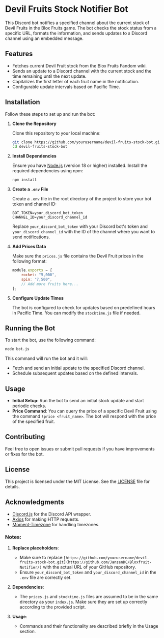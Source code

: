 
# Devil Fruits Stock Notifier Bot

This Discord bot notifies a specified channel about the current stock of Devil Fruits in the Blox Fruits game. The bot checks the stock status from a specific URL, formats the information, and sends updates to a Discord channel using an embedded message.

## Features

- Fetches current Devil Fruit stock from the Blox Fruits Fandom wiki.
- Sends an update to a Discord channel with the current stock and the time remaining until the next update.
- Capitalizes the first letter of each fruit name in the notification.
- Configurable update intervals based on Pacific Time.

## Installation

Follow these steps to set up and run the bot:

1. **Clone the Repository**

   Clone this repository to your local machine:

   ```bash
   git clone https://github.com/yourusername/devil-fruits-stock-bot.git
   cd devil-fruits-stock-bot
   ```

2. **Install Dependencies**

   Ensure you have [Node.js](https://nodejs.org/) (version 18 or higher) installed. Install the required dependencies using npm:

   ```bash
   npm install
   ```

3. **Create a `.env` File**

   Create a `.env` file in the root directory of the project to store your bot token and channel ID:

   ```env
   BOT_TOKEN=your_discord_bot_token
   CHANNEL_ID=your_discord_channel_id
   ```

   Replace `your_discord_bot_token` with your Discord bot's token and `your_discord_channel_id` with the ID of the channel where you want to send notifications.

4. **Add Prices Data**

   Make sure the `prices.js` file contains the Devil Fruit prices in the following format:

   ```javascript
   module.exports = {
       rocket: "5,000",
       spin: "7,500",
       // Add more fruits here...
   };
   ```

5. **Configure Update Times**

   The bot is configured to check for updates based on predefined hours in Pacific Time. You can modify the `stocktime.js` file if needed.

## Running the Bot

To start the bot, use the following command:

```bash
node bot.js
```

This command will run the bot and it will:

- Fetch and send an initial update to the specified Discord channel.
- Schedule subsequent updates based on the defined intervals.

## Usage

- **Initial Setup**: Run the bot to send an initial stock update and start periodic checks.
- **Price Command**: You can query the price of a specific Devil Fruit using the command `!price <fruit_name>`. The bot will respond with the price of the specified fruit.

## Contributing

Feel free to open issues or submit pull requests if you have improvements or fixes for the bot. 

## License

This project is licensed under the MIT License. See the [LICENSE](LICENSE) file for details.

## Acknowledgments

- [Discord.js](https://discord.js.org/) for the Discord API wrapper.
- [Axios](https://axios-http.com/) for making HTTP requests.
- [Moment-Timezone](https://momentjs.com/timezone/) for handling timezones.

### Notes:

1. **Replace placeholders**:
   - Make sure to replace `[https://github.com/yourusername/devil-fruits-stock-bot.git](https://github.com/JanzenDC/Bloxfruit-Notifier/)` with the actual URL of your GitHub repository.
   - Ensure `your_discord_bot_token` and `your_discord_channel_id` in the `.env` file are correctly set.

2. **Dependencies**:
   - The `prices.js` and `stocktime.js` files are assumed to be in the same directory as your `index.js`. Make sure they are set up correctly according to the provided script.

3. **Usage**:
   - Commands and their functionality are described briefly in the Usage section.
